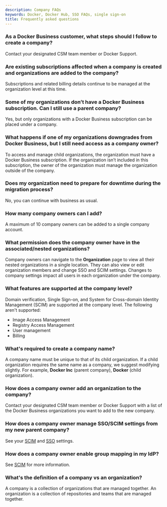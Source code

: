 ```yaml
---
description: Company FAQs
keywords: Docker, Docker Hub, SSO FAQs, single sign-on
title: Frequently asked questions
---
```


### As a Docker Business customer, what steps should I follow to create a company?

Contact your designated CSM team member or Docker Support.

### Are existing subscriptions affected when a company is created and organizations are added to the company?

Subscriptions and related billing details continue to be managed at the organization level at this time.

### Some of my organizations don’t have a Docker Business subscription. Can I still use a parent company?

Yes, but only organizations with a Docker Business subscription can be placed under a company.

### What happens if one of my organizations downgrades from Docker Business, but I still need access as a company owner?

To access and manage child organizations, the organization must have a Docker Business subscription. If the organization isn’t included in this subscription, the owner of the organization must manage the organization outside of the company.

### Does my organization need to prepare for downtime during the migration process?

No, you can continue with business as usual.

### How many company owners can I add?

A maximum of 10 company owners can be added to a single company account.

### What permission does the company owner have in the associated/nested organizations?

Company owners can navigate to the **Organization** page to view all their nested organizations in a single location. They can also view or edit organization members and change SSO and SCIM settings. Changes to company settings impact all users in each organization under the company.

### What features are supported at the company level?

Domain verification, Single Sign-on, and System for Cross-domain Identity Management (SCIM) are supported at the company level. The following aren't supported:

- Image Access Management
- Registry Access Management
- User management
- Billing

### What's required to create a company name?

A company name must be unique to that of its child organization. If a child organization requires the same name as a company, we suggest modifying slightly. For example, **Docker Inc** (parent company), **Docker** (child organization).

### How does a company owner add an organization to the company?

Contact your designated CSM team member or Docker Support with a list of the Docker Business organizations you want to add to the new company.

### How does a company owner manage SSO/SCIM settings from my new parent company?

See your [SCIM](scim.md) and [SSO](../single-sign-on/configure/index.md) settings.

### How does a company owner enable group mapping in my IdP?

See [SCIM](scim.md) for more information.

### What's the definition of a company vs an organization?

A company is a collection of organizations that are managed together. An organization is a collection of repositories and teams that are managed together. 

